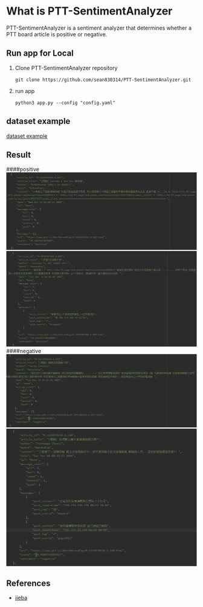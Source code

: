 # What is PTT-SentimentAnalyzer

PTT-SentimentAnalyzer is a sentiment analyzer that determines whether a PTT board article is positive or negative.

## Run app for Local

1. Clone PTT-SentimentAnalyzer repository
    ```shell
    git clone https://github.com/sean830314/PTT-SentimentAnalyzer.git
    ```
2. run app
    ```shell
    python3 app.py --config "config.yaml"
    ```
## dataset example
[dataset example](./data)

## Result
####positive
![avatar](./png/pos.PNG)
![avatar](./png/pos2.PNG)
####negative
![avatar](./png/neg.PNG)
![avatar](./png/neg2.PNG)
## References
- [jieba](https://github.com/fxsjy/jieba)

